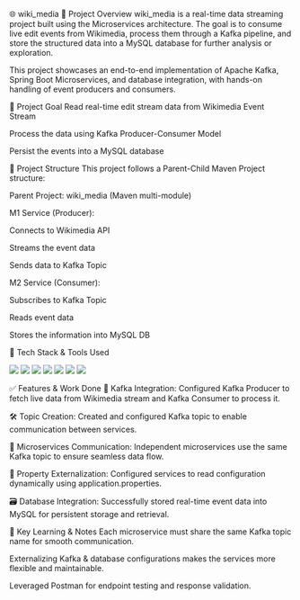 🌐 wiki_media
🚀 Project Overview
wiki_media is a real-time data streaming project built using the Microservices architecture. The goal is to consume live edit events from Wikimedia, process them through a Kafka pipeline, and store the structured data into a MySQL database for further analysis or exploration.

This project showcases an end-to-end implementation of Apache Kafka, Spring Boot Microservices, and database integration, with hands-on handling of event producers and consumers.

🎯 Project Goal
Read real-time edit stream data from Wikimedia Event Stream

Process the data using Kafka Producer-Consumer Model

Persist the events into a MySQL database

🧱 Project Structure
This project follows a Parent-Child Maven Project structure:

Parent Project: wiki_media (Maven multi-module)

M1 Service (Producer):

Connects to Wikimedia API

Streams the event data

Sends data to Kafka Topic

M2 Service (Consumer):

Subscribes to Kafka Topic

Reads event data

Stores the information into MySQL DB

🔧 Tech Stack & Tools Used
<p align="left"> <img src="https://img.shields.io/badge/Microservices-Architecture-blue?logo=appveyor" /> <img src="https://img.shields.io/badge/Spring_Boot-6DB33F?style=flat&logo=spring-boot&logoColor=white" /> <img src="https://img.shields.io/badge/Apache_Kafka-231F20?style=flat&logo=apache-kafka&logoColor=white" /> <img src="https://img.shields.io/badge/MySQL-00758F?style=flat&logo=mysql&logoColor=white" /> <img src="https://img.shields.io/badge/Postman-FF6C37?style=flat&logo=postman&logoColor=white" /> <img src="https://img.shields.io/badge/Java-ED8B00?style=flat&logo=openjdk&logoColor=white" /> <img src="https://img.shields.io/badge/Maven-C71A36?style=flat&logo=apache-maven&logoColor=white" /> </p>
✅ Features & Work Done
🔗 Kafka Integration: Configured Kafka Producer to fetch live data from Wikimedia stream and Kafka Consumer to process it.

🛠️ Topic Creation: Created and configured Kafka topic to enable communication between services.

🔄 Microservices Communication: Independent microservices use the same Kafka topic to ensure seamless data flow.

🔧 Property Externalization: Configured services to read configuration dynamically using application.properties.

🗃️ Database Integration: Successfully stored real-time event data into MySQL for persistent storage and retrieval.

📝 Key Learning & Notes
Each microservice must share the same Kafka topic name for smooth communication.

Externalizing Kafka & database configurations makes the services more flexible and maintainable.

Leveraged Postman for endpoint testing and response validation.

